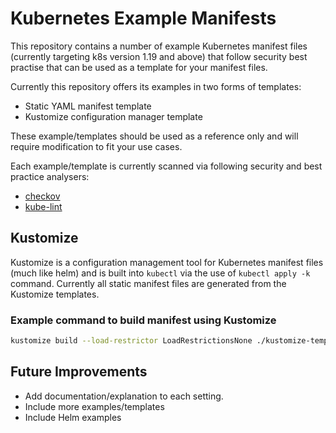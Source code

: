 # Kubernetes Example Manifests

This repository contains a number of example Kubernetes manifest files (currently targeting k8s version 1.19 and above) that follow security best practise that can be used as a template for your manifest files.

Currently this repository offers its examples in two forms of templates:

* Static YAML manifest template
* Kustomize configuration manager template

These example/templates should be used as a reference only and will require modification to fit your use cases.

Each example/template is currently scanned via following security and best practice analysers:

* [checkov](https://github.com/bridgecrewio/checkov)
* [kube-lint](https://github.com/stackrox/kube-linter)

## Kustomize

Kustomize is a configuration management tool for Kubernetes manifest files (much like helm) and is built into `kubectl` via the use of `kubectl apply -k` command.  Currently all static manifest files are generated from the Kustomize templates.

### Example command to build manifest using Kustomize

```bash
kustomize build --load-restrictor LoadRestrictionsNone ./kustomize-templates/best-practice-deployment/ > output.yml
 ```

## Future Improvements

* Add documentation/explanation to each setting.
* Include more examples/templates
* Include Helm examples
